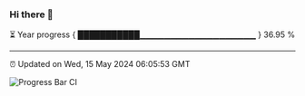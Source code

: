 ### Hi there 👋

⏳ Year progress { ███████████▁▁▁▁▁▁▁▁▁▁▁▁▁▁▁▁▁▁▁ } 36.95 %

---

⏰ Updated on Wed, 15 May 2024 06:05:53 GMT

![Progress Bar CI](https://github.com/liununu/liununu/workflows/Progress%20Bar%20CI/badge.svg)
